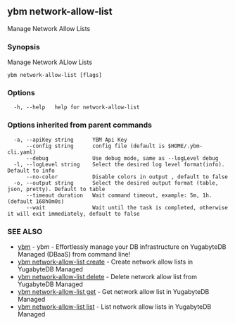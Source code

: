 ## ybm network-allow-list

Manage Network Allow Lists

### Synopsis

Manage Network ALlow Lists

```
ybm network-allow-list [flags]
```

### Options

```
  -h, --help   help for network-allow-list
```

### Options inherited from parent commands

```
  -a, --apiKey string      YBM Api Key
      --config string      config file (default is $HOME/.ybm-cli.yaml)
      --debug              Use debug mode, same as --logLevel debug
  -l, --logLevel string    Select the desired log level format(info). Default to info
      --no-color           Disable colors in output , default to false
  -o, --output string      Select the desired output format (table, json, pretty). Default to table
      --timeout duration   Wait command timeout, example: 5m, 1h. (default 168h0m0s)
      --wait               Wait until the task is completed, otherwise it will exit immediately, default to false
```

### SEE ALSO

* [ybm](ybm.md)	 - ybm - Effortlessly manage your DB infrastructure on YugabyteDB Managed (DBaaS) from command line!
* [ybm network-allow-list create](ybm_network-allow-list_create.md)	 - Create network allow lists in YugabyteDB Managed
* [ybm network-allow-list delete](ybm_network-allow-list_delete.md)	 - Delete network allow list from YugabyteDB Managed
* [ybm network-allow-list get](ybm_network-allow-list_get.md)	 - Get network allow list in YugabyteDB Managed
* [ybm network-allow-list list](ybm_network-allow-list_list.md)	 - List network allow lists in YugabyteDB Managed

